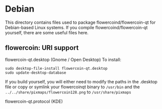 
Debian
====================
This directory contains files used to package flowercoind/flowercoin-qt
for Debian-based Linux systems. If you compile flowercoind/flowercoin-qt yourself, there are some useful files here.

## flowercoin: URI support ##


flowercoin-qt.desktop  (Gnome / Open Desktop)
To install:

	sudo desktop-file-install flowercoin-qt.desktop
	sudo update-desktop-database

If you build yourself, you will either need to modify the paths in
the .desktop file or copy or symlink your flowercoinqt binary to `/usr/bin`
and the `../../share/pixmaps/flowercoin128.png` to `/usr/share/pixmaps`

flowercoin-qt.protocol (KDE)

